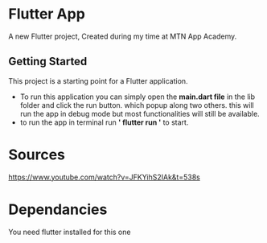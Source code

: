 # Flutter App

A new Flutter project, Created during my time at MTN App Academy.

## Getting Started

This project is a starting point for a Flutter application.

- To run this application you can simply open the **main.dart file** in the lib folder and click the run button. which popup along two others.
this will run the app in debug mode but most functionalities will still be available.
- to run the app in terminal run **' flutter run '** to start.

# Sources
https://www.youtube.com/watch?v=JFKYihS2IAk&t=538s

# Dependancies
You need flutter installed for this one
